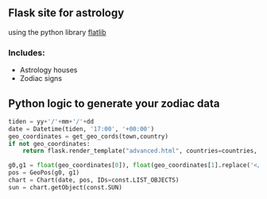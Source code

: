 
## Flask site for astrology

using the python library [flatlib](https://github.com/flatangle/flatlib)

### Includes:  
*  Astrology houses   
*  Zodiac signs   

## Python logic to generate your zodiac data            
```python
tiden = yy+'/'+mm+'/'+dd
date = Datetime(tiden, '17:00', '+00:00')
geo_coordinates = get_geo_cords(town,country)
if not geo_coordinates:
    return flask.render_template("advanced.html", countries=countries, error="Could not find the city")

g0,g1 = float(geo_coordinates[0]), float(geo_coordinates[1].replace('</span>', ''))
pos = GeoPos(g0, g1)
chart = Chart(date, pos, IDs=const.LIST_OBJECTS)
sun = chart.getObject(const.SUN)
```




